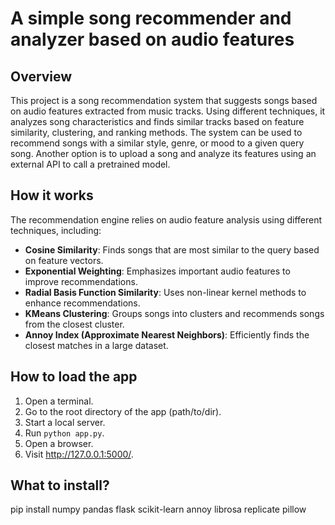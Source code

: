 # A simple song recommender and analyzer based on audio features

## Overview

This project is a song recommendation system that suggests songs based on audio features extracted from music tracks. Using different techniques, it analyzes song characteristics and finds similar tracks based on feature similarity, clustering, and ranking methods. The system can be used to recommend songs with a similar style, genre, or mood to a given query song. Another option is to upload a song and analyze its features using an external API to call a pretrained model.

## How it works

The recommendation engine relies on audio feature analysis using different techniques, including:
- **Cosine Similarity**: Finds songs that are most similar to the query based on feature vectors.
- **Exponential Weighting**: Emphasizes important audio features to improve recommendations.
- **Radial Basis Function Similarity**: Uses non-linear kernel methods to enhance recommendations.
- **KMeans Clustering**: Groups songs into clusters and recommends songs from the closest cluster.
- **Annoy Index (Approximate Nearest Neighbors)**: Efficiently finds the closest matches in a large dataset.

## How to load the app

1. Open a terminal.
2. Go to the root directory of the app (path/to/dir).
3. Start a local server.
4. Run `python app.py`.
5. Open a browser.
6. Visit http://127.0.0.1:5000/.

## What to install?

pip install numpy pandas flask scikit-learn annoy librosa replicate pillow
